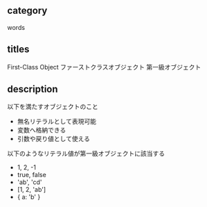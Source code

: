 ## category

words

## titles

First-Class Object
ファーストクラスオブジェクト
第一級オブジェクト

## description

以下を満たすオブジェクトのこと

- 無名リテラルとして表現可能
- 変数へ格納できる
- 引数や戻り値として使える

以下のようなリテラル値が第一級オブジェクトに該当する

- 1, 2, -1
- true, false
- 'ab', 'cd'
- [1, 2, 'ab']
- { a: 'b' }
